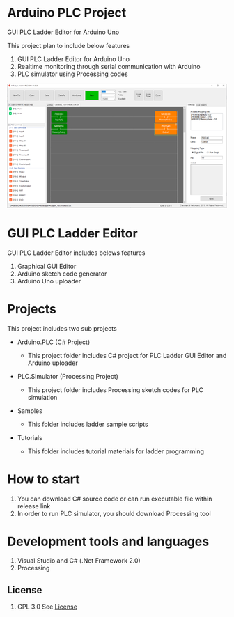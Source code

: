 # Arduino PLC Project
GUI PLC Ladder Editor for Arduino Uno

This project plan to include below features

1. GUI PLC Ladder Editor for Arduino Uno
1. Realtime monitoring through serial communication with Arduino
1. PLC simulator using Processing codes


![main image](/Images/arduino_plc1.png)


# GUI PLC Ladder Editor
GUI PLC Ladder Editor includes belows features

1. Graphical GUI Editor
1. Arduino sketch code generator
1. Arduino Uno uploader


# Projects
This project includes two sub projects

* Arduino.PLC (C# Project)
  - This project folder includes C# project for PLC Ladder GUI Editor and Arduino uploader

* PLC.Simulator (Processing Project)
  - This project folder includes Processing sketch codes for PLC simulation

* Samples
  - This folder includes ladder sample scripts
  
* Tutorials
  - This folder includes tutorial materials for ladder programming
  

# How to start
1. You can download C# source code or can run executable file within release link
1. In order to run PLC simulator, you should download Processing tool


# Development tools and languages
1. Visual Studio and C# (.Net Framework 2.0)
1. Processing


## License
1. GPL 3.0 See [License](LICENSE)


  
